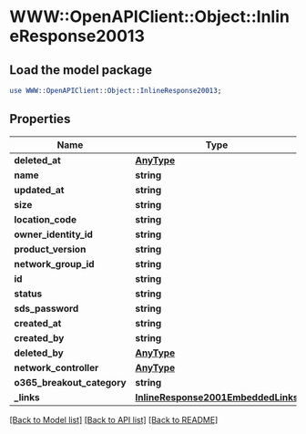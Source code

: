 # WWW::OpenAPIClient::Object::InlineResponse20013

## Load the model package
```perl
use WWW::OpenAPIClient::Object::InlineResponse20013;
```

## Properties
Name | Type | Description | Notes
------------ | ------------- | ------------- | -------------
**deleted_at** | [**AnyType**](.md) |  | 
**name** | **string** |  | 
**updated_at** | **string** |  | 
**size** | **string** |  | 
**location_code** | **string** |  | [optional] 
**owner_identity_id** | **string** |  | 
**product_version** | **string** |  | 
**network_group_id** | **string** |  | 
**id** | **string** |  | 
**status** | **string** |  | 
**sds_password** | **string** |  | [optional] 
**created_at** | **string** |  | 
**created_by** | **string** |  | 
**deleted_by** | [**AnyType**](.md) |  | 
**network_controller** | [**AnyType**](.md) |  | [optional] 
**o365_breakout_category** | **string** |  | 
**_links** | [**InlineResponse2001EmbeddedLinks**](InlineResponse2001EmbeddedLinks.md) |  | 

[[Back to Model list]](../README.md#documentation-for-models) [[Back to API list]](../README.md#documentation-for-api-endpoints) [[Back to README]](../README.md)


